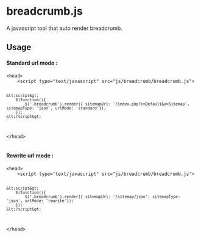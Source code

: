 breadcrumb.js
=============

A javascript tool that auto render breadcrumb.

## Usage

#### Standard url mode :

<pre><code>&lt;head&gt;
    &lt;script type="text/javascript" src="js/breadcrumb/breadcrumb.js"&gt;</script>
    &lt;script&gt;
        $(function(){
            $('.breadcrumb').render({ sitemapUrl: '/index.php?c=Default&a=Sitemap', sitemapType: 'json', urlMode: 'standard'});
        });
    &lt;/script&gt;
&lt;/head&gt;
</code></pre>

#### Rewrite url mode :

<pre><code>&lt;head&gt;
    &lt;script type="text/javascript" src="js/breadcrumb/breadcrumb.js"&gt;</script>
    &lt;script&gt;
        $(function(){
            $('.breadcrumb').render({ sitemapUrl: '/sitemap/json', sitemapType: 'json', urlMode: 'rewrite'});
        });
    &lt;/script&gt;
&lt;/head&gt;
</code></pre>
